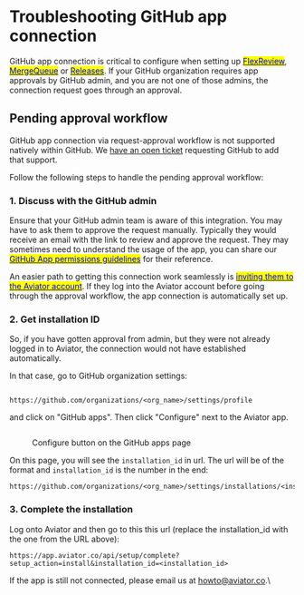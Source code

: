 # Troubleshooting GitHub app connection

GitHub app connection is critical to configure when setting up [<mark style="color:blue;">FlexReview</mark>](../../flexreview/), [<mark style="color:blue;">MergeQueue</mark>](../../mergequeue/) or [<mark style="color:blue;">Releases</mark>](../../releases-beta/). If your GitHub organization requires app approvals by GitHub admin, and you are not one of those admins, the connection request goes through an approval.

## Pending approval workflow

GitHub app connection via request-approval workflow is not supported natively within GitHub. We [have an open ticket](https://d4kz6r04.na1.hs-sales-engage.com/Ctc/RL+23284/d4KZ6r04/Jl22-6qcW7lCdLW6lZ3lwW2F3yGt5RplFGW5Pp\_4N5Mcs-CN3Kp9-XhFLzlW5h3H2z59s6RqVzBj2d5QQ4DzW78ZFW17x43gZW8lZgdD4C2ZfXW8cRxJv4\_MjLhW2tBjpX4QtdDSW7nrJx07JGwr2W45Smtt10nY1cW8gtbYf5C0qm\_W26WT3r30C-LYW5v3jg58cnDyYW3HmG1z6QwN-2W6wtxRt8cC5WNN6Lkm2lZ4dcyW3l3PPZ8gcqx9V82THp8dHltXN5wtW0Bh4mqyW1dKXsl5lVSpyW1mWFJL6DB6n7W57ldLY8R8Cv\_W5RStxT6SfP5nf2MfCgn04) requesting GitHub to add that support.

Follow the following steps to handle the pending approval workflow:

### 1. Discuss with the GitHub admin

Ensure that your GitHub admin team is aware of this integration. You may have to ask them to approve the request manually. Typically they would receive an email with the link to review and approve the request. They may sometimes need to understand the usage of the app, you can share our [<mark style="color:blue;">GitHub App permissions guidelines</mark>](../github-app-permissions.md) for their reference.

An easier path to getting this connection work seamlessly is [<mark style="color:blue;">inviting them to the Aviator account</mark>](../access-management.md). If they log into the Aviator account before going through the approval workflow, the app connection is automatically set up.

### 2. Get installation ID

So, if you have gotten approval from admin, but they were not already logged in to Aviator, the connection would not have established automatically.

In that case, go to GitHub organization settings:

```

https://github.com/organizations/<org_name>/settings/profile
```

&#x20;and click on "GitHub apps". Then click "Configure" next to the Aviator app.

<figure><img src="../../.gitbook/assets/Screenshot 2024-08-25 at 1.29.41 PM.png" alt=""><figcaption><p>Configure button on the GitHub apps page</p></figcaption></figure>

On this page, you will see the `installation_id` in url. The url will be of the format and `installation_id` is the number in the end:

```
https://github.com/organizations/<org_name>/settings/installations/<installation_id>
```

### 3. Complete the installation

Log onto Aviator and then go to this this url (replace the installation\_id with the one from the URL above):

```
https://app.aviator.co/api/setup/complete?setup_action=install&installation_id=<installation_id>
```

If the app is still not connected, please email us at [howto@aviator.co](mailto:howto@aviator.co).\
